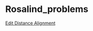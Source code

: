 # Rosalind_problems
<a href="https://github.com/abolfazlmalekahmadi/Rosalind_problems/blob/main/Edit%20Distance%20Alignment.py">Edit Distance Alignment</a>
